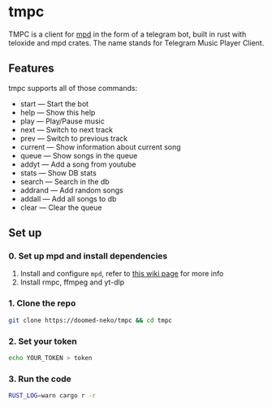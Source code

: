 # tmpc

TMPC is a client for [mpd](https://www.musicpd.org/) in the form of a telegram bot,
built in rust with teloxide and mpd crates.
The name stands for Telegram Music Player Client.

## Features

tmpc supports all of those commands:

- start — Start the bot
- help — Show this help
- play — Play/Pause music
- next — Switch to next track
- prev — Switch to previous track
- current — Show information about current song
- queue — Show songs in the queue
- addyt — Add a song from youtube
- stats — Show DB stats
- search — Search in the db
- addrand — Add random songs
- addall — Add all songs to db
- clear — Clear the queue

## Set up

### 0. Set up mpd and install dependencies

1. Install and configure `mpd`, refer to [this wiki page](https://wiki.archlinux.org/title/Music_Player_Daemon)
   for more info
2. Install rmpc, ffmpeg and yt-dlp

### 1. Clone the repo

```bash
git clone https://doomed-neko/tmpc && cd tmpc
```

### 2. Set your token

```bash
echo YOUR_TOKEN > token
```

### 3. Run the code

```bash
RUST_LOG=warn cargo r -r
```
